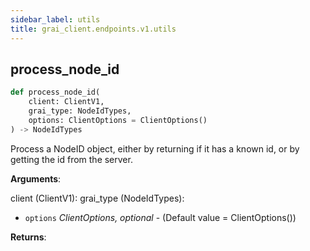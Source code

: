 ```yaml
---
sidebar_label: utils
title: grai_client.endpoints.v1.utils
---
```


## process\_node\_id

```python
def process_node_id(
    client: ClientV1,
    grai_type: NodeIdTypes,
    options: ClientOptions = ClientOptions()
) -> NodeIdTypes
```

Process a NodeID object, either by returning if it has a known id, or by getting
the id from the server.

**Arguments**:

  client (ClientV1):
  grai_type (NodeIdTypes):
- `options` _ClientOptions, optional_ - (Default value = ClientOptions())


**Returns**:
